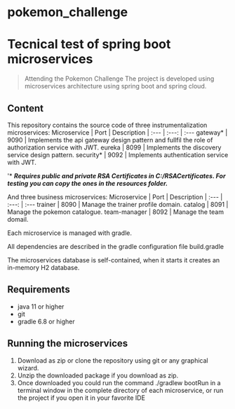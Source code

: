 # pokemon_challenge
# Tecnical test of spring boot microservices

> Attending the Pokemon Challenge 
> The project is developed using microservices architecture using spring boot and spring cloud.

## Content
This repository contains the source code of three instrumentalization microservices: 
Microservice | Port | Description
| :--- | :---: | :---
gateway*     | 9090 | Implements the api gateway design pattern and fullfil the role of authorization service with JWT.
eureka	    |  8099 | Implements the discovery service design pattern.
security*    | 9092 | Implements authentication service with JWT.

'* ***Requires public and private RSA Certificates in C:/RSACertificates. For testing you can copy the ones in the resources folder.***

And three business microservices: 
Microservice | Port | Description
| :--- | :---: | :---
trainer      | 8090 | Manage the trainer profile domain.
catalog	    | 8091 | Manage the pokemon catalogue.
team-manager | 8092 | Manage the team domail.

Each microservice is managed with gradle.

All dependencies are described in the gradle configuration file build.gradle

The microservices database is self-contained, when it starts it creates an in-memory H2 database.

## Requirements 
* java 11 or higher
* git 
* gradle 6.8 or higher


## Running the microservices
1. Download as zip or clone the repository using git or any graphical wizard.
2. Unzip the downloaded package if you download as zip.
3. Once downloaded you could run the command ./gradlew bootRun in a terminal window in the complete directory of each microservice,
   or run the project if you open it in your favorite IDE

